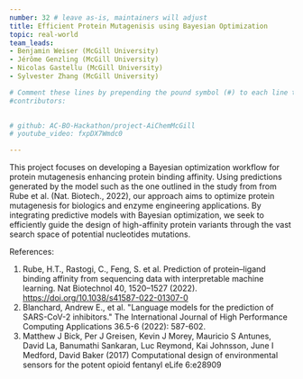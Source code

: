 ```yaml
---
number: 32 # leave as-is, maintainers will adjust
title: Efficient Protein Mutagenisis using Bayesian Optimization
topic: real-world
team_leads:
- Benjamin Weiser (McGill University)
- Jérôme Genzling (McGill University)
- Nicolas Gastellu (McGill University)
- Sylvester Zhang (McGill University)

# Comment these lines by prepending the pound symbol (#) to each line to hide these elements
#contributors:
 

# github: AC-BO-Hackathon/project-AiChemMcGill 
# youtube_video: fxpDX7Wmdc0

---
```


This project focuses on developing a Bayesian optimization workflow for protein mutagenesis enhancing protein binding affinity. Using predictions generated by the model such as the one outlined in the study from from Rube et al. (Nat. Biotech., 2022), our approach aims to optimize protein mutagenesis for biologics and enzyme engineering applications. By integrating predictive models with Bayesian optimization, we seek to efficiently guide the design of high-affinity protein variants through the vast search space of potential nucleotides mutations.

References:

1. Rube, H.T., Rastogi, C., Feng, S. et al. Prediction of protein–ligand binding affinity from sequencing data with interpretable machine learning. Nat Biotechnol 40, 1520–1527 (2022). https://doi.org/10.1038/s41587-022-01307-0
2. Blanchard, Andrew E., et al. "Language models for the prediction of SARS-CoV-2 inhibitors." The International Journal of High Performance Computing Applications 36.5-6 (2022): 587-602.
3. Matthew J Bick, Per J Greisen, Kevin J Morey, Mauricio S Antunes, David La, Banumathi Sankaran, Luc Reymond, Kai Johnsson, June I Medford, David Baker (2017) Computational design of environmental sensors for the potent opioid fentanyl eLife 6:e28909

    
